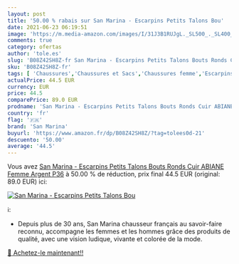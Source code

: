 ```yaml
---
layout: post
title: '50.00 % rabais sur San Marina - Escarpins Petits Talons Bou'
date: 2021-06-23 06:19:51
image: 'https://m.media-amazon.com/images/I/31J3B1RUJgL._SL500_._SL400_.jpg'
comments: true
category: ofertas
author: 'tole.es'
slug: 'B08Z42SH8Z-fr San Marina - Escarpins Petits Talons Bouts Ronds Cuir...'
sku: 'B08Z42SH8Z-fr'
tags: [ 'Chaussures','Chaussures et Sacs','Chaussures femme','Escarpins femme','san marina', ]
actualPrice: 44.5 EUR
currency: EUR
price: 44.5
comparePrice: 89.0 EUR
prodname: 'San Marina - Escarpins Petits Talons Bouts Ronds Cuir ABIANE Femme Argent P36'
country: 'fr'
flag: '🇫🇷'
brand: 'San Marina'
buyurl: 'https://www.amazon.fr/dp/B08Z42SH8Z/?tag=tolees0d-21'
descuento: '50.00'
average: '44.5'
---
```


Vous avez [San Marina - Escarpins Petits Talons Bouts Ronds Cuir ABIANE Femme Argent P36](https://www.amazon.fr/dp/B08Z42SH8Z/?tag=tolees0d-21)  à  50.00 % de réduction, prix final  44.5 EUR (original: 89.0 EUR) ici:

[![San Marina - Escarpins Petits Talons Bou](https://m.media-amazon.com/images/I/31J3B1RUJgL._SL500_._SL400_.jpg)](https://www.amazon.fr/dp/B08Z42SH8Z/?tag=tolees0d-21)

ℹ️:

- Depuis plus de 30 ans, San Marina chausseur français au savoir-faire reconnu, accompagne les femmes et les hommes grâce des produits de qualité, avec une vision ludique, vivante et colorée de la mode.

[🛒 Achetez-le maintenant!!](https://www.amazon.fr/dp/B08Z42SH8Z/?tag=tolees0d-21)

